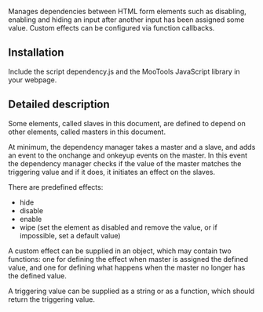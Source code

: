 
Manages dependencies between HTML form elements such as disabling, enabling and hiding an input after
another input has been assigned some value. Custom effects can be configured via
function callbacks.

Installation
--------------------
Include the script dependency.js and the MooTools JavaScript library in your
webpage.

Detailed description
--------------------
Some elements, called slaves in this document, are defined to depend on other elements,
called masters in this document.

At minimum, the dependency manager takes a master and a slave, and adds an event to the
onchange and onkeyup events on the master. In this event the dependency manager
checks if the value of the master matches the triggering value and if it does, it
initiates an effect on the slaves.

There are predefined effects:
 * hide
 * disable
 * enable
 * wipe (set the element as disabled and remove the value, or if impossible, set a default value) 

A custom effect can be supplied in an object, which may contain two
functions: one for defining the effect when master is assigned the defined value, and one for defining
what happens when the master no longer has the defined value.

A triggering value can be supplied as a string or as a function, which should
return the triggering value.
